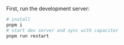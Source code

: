 First, run the development server:

```bash
# install
pnpm i
# start dev server and sync with capacitor
pnpm run restart
```

